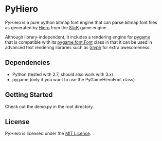# PyHiero

PyHiero is a pure python bitmap font engine that can parse bitmap font files as generated by [Hiero](http://slick.cokeandcode.com/demos/hiero.jnlp) from the [SlicK](http://slick.cokeandcode.com/) game engine. 

Although library-independent, it includes a rendering engine for [pygame](http://www.pygame.org/) that is compatible with its [pygame.font.Font](http://www.pygame.org/docs/ref/font.html#pygame.font.Font) class in that it can be used in advanced text rendering libraries such as [Glyph](http://code.google.com/p/glyph/) for extra awesomeness.  

## Dependencies
* Python (tested with 2.7, should also work with 3.x)
* pygame (only if you want to use the PyGameHieroFont class)

## Getting Started
Check out the demo.py in the root directory.

## License
PyHiero is licensed under the [MIT License](http://opensource.org/licenses/mit-license.php).


